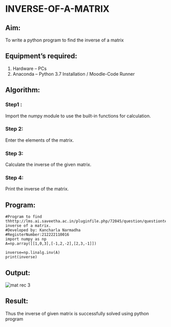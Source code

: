 # INVERSE-OF-A-MATRIX
## Aim:
To write a python program to find the inverse of a matrix
## Equipment’s required:
1. 	Hardware – PCs
2. 	Anaconda – Python 3.7 Installation / Moodle-Code Runner
## Algorithm:
### Step1 : 
Import the numpy module to use the built-in functions for calculation.
### Step 2: 
Enter the elements of the matrix.
### Step 3: 
Calculate the inverse of the given matrix.
### Step 4: 
Print the inverse of the matrix.

## Program:
```
#Program to find thhttp://lms.ai.saveetha.ac.in/pluginfile.php/72045/question/questiontext/155936/1/18811/image.pnge inverse of a matrix.
#Developed by: Kancharla Narmadha
#RegisterNumber:212222110016
import numpy as np
A=np.array([[1,0,3],[-1,2,-2],[2,3,-1]])

inverse=np.linalg.inv(A)
print(inverse)
```

## Output:
![mat rec 3](https://user-images.githubusercontent.com/119559316/226283607-450498a6-3802-4072-86d6-32f46078a5b7.png)







## Result:
Thus the inverse of given matrix is successfully solved using python program

